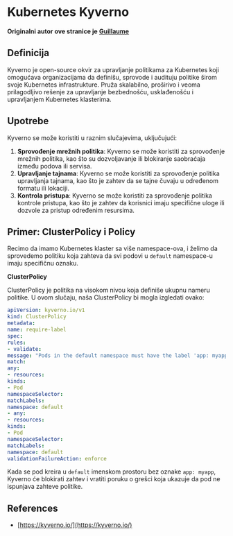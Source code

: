 # Kubernetes Kyverno

**Originalni autor ove stranice je** [**Guillaume**](https://www.linkedin.com/in/guillaume-chapela-ab4b9a196)

## Definicija&#x20;

Kyverno je open-source okvir za upravljanje politikama za Kubernetes koji omogućava organizacijama da definišu, sprovode i audituju politike širom svoje Kubernetes infrastrukture. Pruža skalabilno, proširivo i veoma prilagodljivo rešenje za upravljanje bezbednošću, usklađenošću i upravljanjem Kubernetes klasterima.

## Upotrebe

Kyverno se može koristiti u raznim slučajevima, uključujući:

1. **Sprovođenje mrežnih politika**: Kyverno se može koristiti za sprovođenje mrežnih politika, kao što su dozvoljavanje ili blokiranje saobraćaja između podova ili servisa.
2. **Upravljanje tajnama**: Kyverno se može koristiti za sprovođenje politika upravljanja tajnama, kao što je zahtev da se tajne čuvaju u određenom formatu ili lokaciji.
3. **Kontrola pristupa**: Kyverno se može koristiti za sprovođenje politika kontrole pristupa, kao što je zahtev da korisnici imaju specifične uloge ili dozvole za pristup određenim resursima.

## **Primer: ClusterPolicy i Policy**

Recimo da imamo Kubernetes klaster sa više namespace-ova, i želimo da sprovedemo politiku koja zahteva da svi podovi u `default` namespace-u imaju specifičnu oznaku.

**ClusterPolicy**

ClusterPolicy je politika na visokom nivou koja definiše ukupnu nameru politike. U ovom slučaju, naša ClusterPolicy bi mogla izgledati ovako:
```yaml
apiVersion: kyverno.io/v1
kind: ClusterPolicy
metadata:
name: require-label
spec:
rules:
- validate:
message: "Pods in the default namespace must have the label 'app: myapp'"
match:
any:
- resources:
kinds:
- Pod
namespaceSelector:
matchLabels:
namespace: default
- any:
- resources:
kinds:
- Pod
namespaceSelector:
matchLabels:
namespace: default
validationFailureAction: enforce
```
Kada se pod kreira u `default` imenskom prostoru bez oznake `app: myapp`, Kyverno će blokirati zahtev i vratiti poruku o grešci koja ukazuje da pod ne ispunjava zahteve politike.

## References

* [https://kyverno.io/](https://kyverno.io/)

